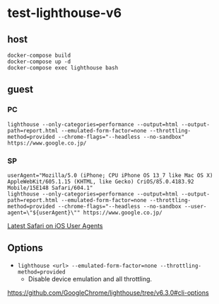# test-lighthouse-v6

## host

```shell
docker-compose build
docker-compose up -d
docker-compose exec lighthouse bash
```

## guest

### PC

```shell
lighthouse --only-categories=performance --output=html --output-path=report.html --emulated-form-factor=none --throttling-method=provided --chrome-flags="--headless --no-sandbox" https://www.google.co.jp/
```

### SP

```shell
userAgent="Mozilla/5.0 (iPhone; CPU iPhone OS 13_7 like Mac OS X) AppleWebKit/605.1.15 (KHTML, like Gecko) CriOS/85.0.4183.92 Mobile/15E148 Safari/604.1"
lighthouse --only-categories=performance --output=html --output-path=report.html --emulated-form-factor=none --throttling-method=provided --chrome-flags="--headless --no-sandbox --user-agent=\"${userAgent}\"" https://www.google.co.jp/
```

[Latest Safari on iOS User Agents](https://www.whatismybrowser.com/guides/the-latest-user-agent/safari)

## Options

- `lighthouse <url> --emulated-form-factor=none --throttling-method=provided`
  - Disable device emulation and all throttling.

https://github.com/GoogleChrome/lighthouse/tree/v6.3.0#cli-options
